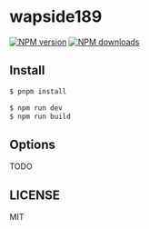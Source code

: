 # wapside189

[![NPM version](https://img.shields.io/npm/v/wapside189.svg?style=flat)](https://npmjs.org/package/wapside189)
[![NPM downloads](http://img.shields.io/npm/dm/wapside189.svg?style=flat)](https://npmjs.org/package/wapside189)

## Install

```bash
$ pnpm install
```

```bash
$ npm run dev
$ npm run build
```

## Options

TODO

## LICENSE

MIT
